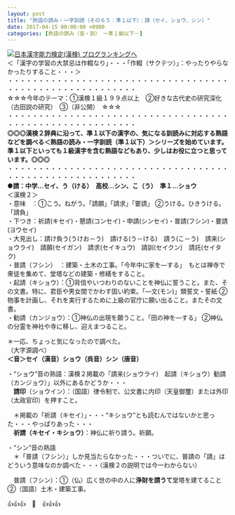 ```yaml
---
layout: post
title: "熟語の読み・一字訓読（その６５：準１以下）：請（セイ、ショウ、シン）"
date: 2017-04-15 00:00:00 +0900
categories: [熟語の読み（音・訓）　ー準１級以下－]
---
```


[![](/syuusyuu9701/assets/images/熟語の読み・一字訓読（その６５：準１以下）：請（セイ、ショウ、シン）-br_c_3028_1.gif)](http://blog.with2.net/link.php?1659096:3028 "日本漢字能力検定(漢検) ブログランキングへ")[日本漢字能力検定(漢検) ブログランキングへ](http://blog.with2.net/link.php?1659096:3028)  
＜「漢字の学習の大禁忌は作輟なり」・・・「作輟（サクテツ）」：やったりやらなかったりすること・・・＞  
・・・・・・・・・・・・・・・・・・・・・・・・・・・・・・・・・・・・・・・・・・・・・・・・・・・・・・・・・  
☆☆☆今年のテーマ：①漢検１級１９９点以上　②好きな古代史の研究深化（古田説の研究）　③（非公開）　☆☆☆　　  
・・・・・・・・・・・・・・・・・・・・・・・・・・・・・・・・・・・・・・・・・・・・・・・・・・・・・・・・・  
**◎◎◎漢検２辞典に沿って、準１以下の漢字の、気になる訓読みに対応する熟語などを調べる＜熟語の読み・一字訓読（準１以下）＞シリーズを始めています。準１以下といっても１級漢字を含む熟語などもあり、少しはお役に立つと思っています。◎◎◎**  
・・・・・・・・・・・・・・・・・・・・・・・・・・・・・・・・・・・・・・・・・・・・・・・・・・・・・・・・・  
**●請：中学…セイ、う（ける）　高校…シン、こ（う）　準１…ショウ**  
＜漢検２＞  
・意味　：①こう。ねがう。「請願」「請求」「要請」 ②うける。ひきうける。「請負」  
・下つき：祈請(キセイ)・懇請(コンセイ)・申請(シンセイ)・普請(フシン)・要請(ヨウセイ)  
・大見出し：請け負う(うけお－う)　請ける(う－ける)　請う(こ－う)　請来(ショウライ)　請願(セイガン)　請求(セイキュウ)　請訓(セイクン)　請託(セイタク)  
・普請（フシン）　：建築・土木の工事。「今年中に家を―する」　もとは禅寺で衆徒を集めて、堂塔などの建築・修繕をすること。  
・起請（キショウ）：①背信やいつわりのないことを神仏に誓うこと。また、その文書。特に、君臣や男女間でかわす固い約束。「―文(モン)」類誓文・誓紙 ②物事を計画し、それを実行するために上級の官庁に願い出ること。またその文書。  
・勧請（カンジョウ）：①神仏の出現を願うこと。「田の神を―する」 ②神仏の分霊を神社や寺に移し、迎えまつること。  
  
＊一応、ちょっと気になったので調べた。  
（大字源調べ）  
**＜音＞セイ（漢音）ショウ（呉音）シン（唐音）**  
  
・“ショウ”音の熟語：漢検２掲載の「請来(ショウライ)　起請（キショウ）勧請（カンジョウ）」以外にあるかどうか・・・  
　**請印**（ショウイン）：（国語）律令制で、公文書に内印（天皇御璽）または外印（太政官印）を押すこと。  
  
　＊掲載の「祈請（キセイ）」・・・“キショウ”とも読むんではないかと思った・・・やっぱりあった・・・  
　**祈請（キセイ・キショウ）**：神仏に祈り請う。祈願。  
  
・“シン”音の熟語  
　＊「普請（フシン）」しか見当たらなかった・・・ついでに、普請の「請」はどういう意味なのか調べた・・・（漢検２の説明では今一わからない）  
  
　普請（フシン）：①（仏）広く世の中の人に**浄財を請うて**堂塔を建てること　②（国語）土木・建築工事。  
  
👍👍👍　🐔　👍👍👍  